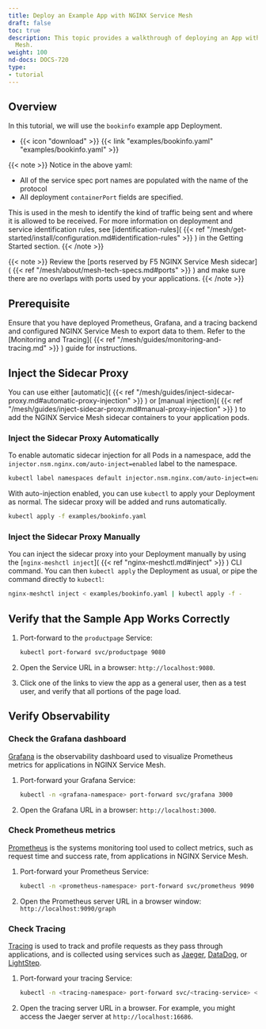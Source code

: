 ```yaml
---
title: Deploy an Example App with NGINX Service Mesh
draft: false
toc: true
description: This topic provides a walkthrough of deploying an App with F5 NGINX Service
  Mesh.
weight: 100
nd-docs: DOCS-720
type:
- tutorial
---
```


## Overview

In this tutorial, we will use the `bookinfo` example app Deployment.

- {{< icon "download" >}} {{< link "examples/bookinfo.yaml" "examples/bookinfo.yaml" >}}

{{< note >}}
Notice in the above yaml:

- All of the service spec port names are populated with the name of the protocol
- All deployment `containerPort` fields are specified.

This is used in the mesh to identify the kind of traffic being sent and where it is allowed to be received. For more information on deployment and service identification rules, see [identification-rules]( {{< ref "/mesh/get-started/install/configuration.md#identification-rules" >}} ) in the Getting Started section.
{{< /note >}}

{{< note >}}
Review the [ports reserved by F5 NGINX Service Mesh sidecar]( {{< ref "/mesh/about/mesh-tech-specs.md#ports" >}} ) and make sure there are no overlaps with ports used by your applications.
{{< /note >}}

## Prerequisite
Ensure that you have deployed Prometheus, Grafana, and a tracing backend and configured NGINX Service Mesh to export data to them. Refer to the [Monitoring and Tracing]( {{< ref "/mesh/guides/monitoring-and-tracing.md" >}} ) guide for instructions.

## Inject the Sidecar Proxy

You can use either [automatic]( {{< ref "/mesh/guides/inject-sidecar-proxy.md#automatic-proxy-injection" >}} ) or [manual injection]( {{< ref "/mesh/guides/inject-sidecar-proxy.md#manual-proxy-injection" >}} ) to add the NGINX Service Mesh sidecar containers to your application pods.

### Inject the Sidecar Proxy Automatically

To enable automatic sidecar injection for all Pods in a namespace, add the `injector.nsm.nginx.com/auto-inject=enabled` label to the namespace.

```bash
kubectl label namespaces default injector.nsm.nginx.com/auto-inject=enabled
```

With auto-injection enabled, you can use `kubectl` to apply your Deployment as normal.
The sidecar proxy will be added and runs automatically.

```bash
kubectl apply -f examples/bookinfo.yaml
```

### Inject the Sidecar Proxy Manually

You can inject the sidecar proxy into your Deployment manually by using the [`nginx-meshctl inject`]( {{< ref "nginx-meshctl.md#inject" >}} ) CLI command.
You can then `kubectl apply` the Deployment as usual, or pipe the command directly to `kubectl`:

```bash
nginx-meshctl inject < examples/bookinfo.yaml | kubectl apply -f -
```

## Verify that the Sample App Works Correctly

1. Port-forward to the `productpage` Service:

    ```bash
    kubectl port-forward svc/productpage 9080
    ```

2. Open the Service URL in a browser: `http://localhost:9080`.
3. Click one of the links to view the app as a general user, then as a test user, and verify that all portions of the page load.

## Verify Observability

### Check the Grafana dashboard

[Grafana](https://grafana.com/grafana/) is the observability dashboard used to visualize Prometheus metrics for applications in NGINX Service Mesh.

1. Port-forward your Grafana Service:

    ```bash
    kubectl -n <grafana-namespace> port-forward svc/grafana 3000
    ```

2. Open the Grafana URL in a browser: `http://localhost:3000`.

### Check Prometheus metrics

[Prometheus](https://prometheus.io/docs/concepts/data_model/) is the systems monitoring tool used to collect metrics, such as request time and success rate, from applications in NGINX Service Mesh.


1. Port-forward your Prometheus Service:

   ```bash
   kubectl -n <prometheus-namespace> port-forward svc/prometheus 9090
   ```

2. Open the Prometheus server URL in a browser window: `http://localhost:9090/graph`

### Check Tracing

[Tracing](https://opentelemetry.io/docs/concepts/data-sources/#traces) is used to track and profile requests as they pass through applications, and is collected using services such as [Jaeger](https://www.jaegertracing.io/), [DataDog](https://docs.datadoghq.com/tracing/), or [LightStep](https://lightstep.com/).

1. Port-forward your tracing Service:

    ```bash
    kubectl -n <tracing-namespace> port-forward svc/<tracing-service> <tracing-service-port>
    ```

2. Open the tracing server URL in a browser. For example, you might access the Jaeger server at `http://localhost:16686`.
